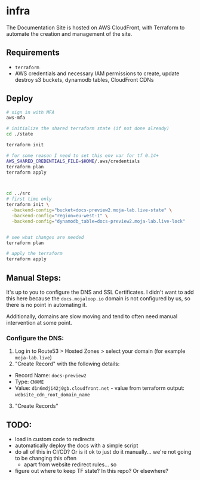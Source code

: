 # infra

The Documentation Site is hosted on AWS CloudFront, with Terraform to automate the creation and management
of the site.

## Requirements

- `terraform`
- AWS credentials and necessary IAM permissions to create, update destroy s3 buckets, dynamodb tables, CloudFront CDNs

## Deploy

```bash
# sign in with MFA
aws-mfa

# initialize the shared terraform state (if not done already)
cd ./state

terraform init

# for some reason I need to set this env var for tf 0.14+
AWS_SHARED_CREDENTIALS_FILE=$HOME/.aws/credentials     
terraform plan
terraform apply



cd ../src
# first time only 
terraform init \
  -backend-config="bucket=docs-preview2.moja-lab.live-state" \
  -backend-config="region=eu-west-1" \
  -backend-config="dynamodb_table=docs-preview2.moja-lab.live-lock"


# see what changes are needed
terraform plan

# apply the terraform
terraform apply
```

## Manual Steps:

It's up to you to configure the DNS and SSL Certificates. I didn't want to add this here 
because the `docs.mojaloop.io` domain is not configured by us, so there is no point in 
automating it.

Additionally, domains are slow moving and tend to often need manual intervention at some point.


### Configure the DNS:

1. Log in to Route53 > Hosted Zones > select your domain (for example `moja-lab.live`)
2. "Create Record" with the following details:
- Record Name: `docs-preview2`
- Type: `CNAME`
- Value: `d1n6mdji42j0gb.cloudfront.net` - value from terraform output: `website_cdn_root_domain_name`
3. "Create Records"

## TODO:
- load in custom code to redirects
- automatically deploy the docs with a simple script
- do all of this in CI/CD? Or is it ok to just do it manually... we're not going to be changing this often
  - apart from website redirect rules... so 
- figure out where to keep TF state? In this repo? Or elsewhere?
